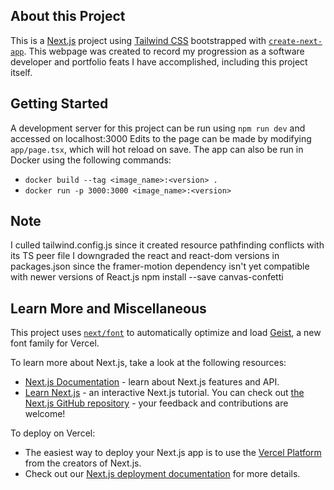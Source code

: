 ## About this Project
This is a [Next.js](https://nextjs.org) project using [Tailwind CSS](https://tailwindcss.com/) bootstrapped with [`create-next-app`](https://nextjs.org/docs/app/api-reference/cli/create-next-app).
This webpage was created to record my progression as a software developer and portfolio feats I have accomplished, including this project itself.

## Getting Started
A development server for this project can be run using `npm run dev` and accessed on localhost:3000
Edits to the page can be made by modifying `app/page.tsx`, which will hot reload on save.
The app can also be run in Docker using the following commands:
- `docker build --tag <image_name>:<version> .`
- `docker run -p 3000:3000 <image_name>:<version>`

## Note
I culled tailwind.config.js since it created resource pathfinding conflicts with its TS peer file
I downgraded the react and react-dom versions in packages.json since the framer-motion dependency isn't yet compatible with newer versions of React.js
npm install --save canvas-confetti


## Learn More and Miscellaneous
This project uses [`next/font`](https://nextjs.org/docs/app/building-your-application/optimizing/fonts) to automatically optimize and load [Geist](https://vercel.com/font), a new font family for Vercel.

To learn more about Next.js, take a look at the following resources:
- [Next.js Documentation](https://nextjs.org/docs) - learn about Next.js features and API.
- [Learn Next.js](https://nextjs.org/learn) - an interactive Next.js tutorial.
You can check out [the Next.js GitHub repository](https://github.com/vercel/next.js) - your feedback and contributions are welcome!

To deploy on Vercel:
- The easiest way to deploy your Next.js app is to use the [Vercel Platform](https://vercel.com/new?utm_medium=default-template&filter=next.js&utm_source=create-next-app&utm_campaign=create-next-app-readme) from the creators of Next.js.
- Check out our [Next.js deployment documentation](https://nextjs.org/docs/app/building-your-application/deploying) for more details.


